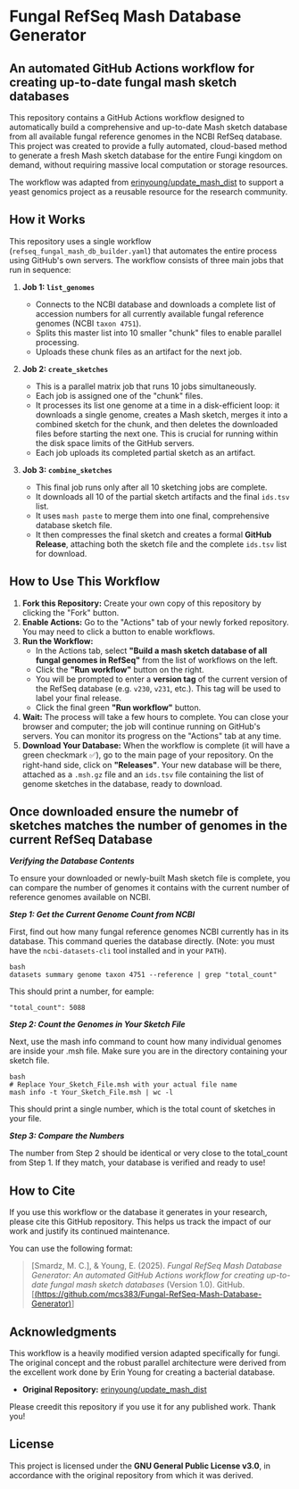 # Fungal RefSeq Mash Database Generator
## An automated GitHub Actions workflow for creating up-to-date fungal mash sketch databases

This repository contains a GitHub Actions workflow designed to automatically build a comprehensive and up-to-date Mash sketch database from all available fungal reference genomes in the NCBI RefSeq database. This project was created to provide a fully automated, cloud-based method to generate a fresh Mash sketch database for the entire Fungi kingdom on demand, without requiring massive local computation or storage resources.

The workflow was adapted from [erinyoung/update_mash_dist](https://github.com/erinyoung/update_mash_dist) to support a yeast genomics project as a reusable resource for the research community.

## How it Works

This repository uses a single workflow (`refseq_fungal_mash_db_builder.yaml`) that automates the entire process using GitHub's own servers. The workflow consists of three main jobs that run in sequence:

1.  **Job 1: `list_genomes`**
    * Connects to the NCBI database and downloads a complete list of accession numbers for all currently available fungal reference genomes (NCBI `taxon 4751`).
    * Splits this master list into 10 smaller "chunk" files to enable parallel processing.
    * Uploads these chunk files as an artifact for the next job.

2.  **Job 2: `create_sketches`**
    * This is a parallel matrix job that runs 10 jobs simultaneously.
    * Each job is assigned one of the "chunk" files.
    * It processes its list one genome at a time in a disk-efficient loop: it downloads a single genome, creates a Mash sketch, merges it into a combined sketch for the chunk, and then deletes the downloaded files before starting the next one. This is crucial for running within the disk space limits of the GitHub servers.
    * Each job uploads its completed partial sketch as an artifact.

3.  **Job 3: `combine_sketches`**
    * This final job runs only after all 10 sketching jobs are complete.
    * It downloads all 10 of the partial sketch artifacts and the final `ids.tsv` list.  
    * It uses `mash paste` to merge them into one final, comprehensive database sketch file.
    * It then compresses the final sketch and creates a formal **GitHub Release**, attaching both the sketch file and the complete `ids.tsv` list for download.

## How to Use This Workflow

1.  **Fork this Repository:** Create your own copy of this repository by clicking the "Fork" button.
2.  **Enable Actions:** Go to the "Actions" tab of your newly forked repository. You may need to click a button to enable workflows.
3.  **Run the Workflow:**
    * In the Actions tab, select **"Build a mash sketch database of all fungal genomes in RefSeq"** from the list of workflows on the left.
    * Click the **"Run workflow"** button on the right.
    * You will be prompted to enter a **version tag** of the current version of the RefSeq database (e.g. `v230`, `v231`, etc.). This tag will be used to label your final release.
    * Click the final green **"Run workflow"** button.
4.  **Wait:** The process will take a few hours to complete. You can close your browser and computer; the job will continue running on GitHub's servers. You can monitor its progress on the "Actions" tab at any time.
5.  **Download Your Database:** When the workflow is complete (it will have a green checkmark ✅), go to the main page of your repository. On the right-hand side, click on **"Releases"**. Your new database will be there, attached as a `.msh.gz` file and an `ids.tsv` file containing the list of genome sketches in the database, ready to download.

## Once downloaded ensure the numebr of sketches matches the number of genomes in the current RefSeq Database

***Verifying the Database Contents***

To ensure your downloaded or newly-built Mash sketch file is complete, you can compare the number of genomes it contains with the current number of reference genomes available on NCBI.

***Step 1: Get the Current Genome Count from NCBI***

First, find out how many fungal reference genomes NCBI currently has in its database. This command queries the database directly. (Note: you must have the `ncbi-datasets-cli` tool installed and in your `PATH`).

```
bash
datasets summary genome taxon 4751 --reference | grep "total_count"
```

This should print a number, for eample:

```"total_count": 5088```
  
***Step 2: Count the Genomes in Your Sketch File***

Next, use the mash info command to count how many individual genomes are inside your .msh file. Make sure you are in the directory containing your sketch file.

```
bash
# Replace Your_Sketch_File.msh with your actual file name
mash info -t Your_Sketch_File.msh | wc -l
```

This should print a single number, which is the total count of sketches in your file.

***Step 3: Compare the Numbers***

The number from Step 2 should be identical or very close to the total_count from Step 1. If they match, your database is verified and ready to use!


## How to Cite

If you use this workflow or the database it generates in your research, please cite this GitHub repository. This helps us track the impact of our work and justify its continued maintenance.

You can use the following format:

> [Smardz, M. C.], & Young, E. (2025). *Fungal RefSeq Mash Database Generator: An automated GitHub Actions workflow for creating up-to-date fungal mash sketch databases* (Version 1.0). GitHub. [[(https://github.com/mcs383/Fungal-RefSeq-Mash-Database-Generator)](https://github.com/mcs383/Fungal-RefSeq-Mash-Database-Generator)]

## Acknowledgments

This workflow is a heavily modified version adapted specifically for fungi. The original concept and the robust parallel architecture were derived from the excellent work done by Erin Young for creating a bacterial database.
* **Original Repository:** [erinyoung/update_mash_dist](https://github.com/erinyoung/update_mash_dist)

Please creedit this repository if you use it for any published work. Thank you!

## License

This project is licensed under the **GNU General Public License v3.0**, in accordance with the original repository from which it was derived.
